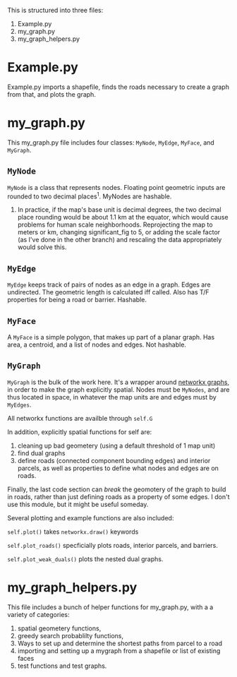 This is structured into three files:


1. Example.py
2. my_graph.py
3. my_graph_helpers.py



# Example.py

Example.py imports a shapefile, finds the roads necessary to create a graph
from that, and plots the graph. 


# my_graph.py

This my_graph.py file includes four classes:  `MyNode`, `MyEdge`, `MyFace`,
and `MyGraph`.


## `MyNode`

`MyNode` is a class that represents nodes. Floating point geometric inputs are
rounded to two decimal places<sup>1</sup>.  MyNodes are hashable.

1. In practice, if the map's base unit is decimal degrees, the two decimal place
rounding would be about 1.1 km at the equator, which would cause problems for
human scale neighborhoods. Reprojecting the map to meters or km, changing
significant_fig to 5, or adding the scale factor (as I've done in the other
branch) and rescaling the data appropriately would solve this.


## `MyEdge`

`MyEdge` keeps track of pairs of nodes as an edge in a graph.  Edges are
undirected. The geometric length is calculated iff called. Also has T/F
properties for being a road or barrier. Hashable.


## `MyFace`

A `MyFace` is a simple polygon, that makes up part of a planar graph.
Has area, a centroid, and a list of nodes and edges.  Not hashable.


## `MyGraph`

`MyGraph` is the bulk of the work here.  It's a wrapper around [networkx graphs](https://networkx.github.io/),
in order to make the graph explicitly spatial.  Nodes must be `MyNodes`, and are
thus located in space, in whatever the map units are and edges must by `MyEdges`.

All networkx functions are availble through `self.G`

In addition, explicitly spatial functions for self are:

1. cleaning up bad geometery (using a default threshold of 1 map unit)
2. find dual graphs
3. define roads (connected component bounding edges) and interior parcels,
as well as properties to define what nodes and edges are on roads.

Finally, the last code section can *break* the geomotery of the graph to build
in roads, rather than just defining roads as a property of some edges.  I don't
use this module, but it might be useful someday.

Several plotting and example functions are also included:

`self.plot()`  takes `networkx.draw()` keywords

`self.plot_roads()` specficially plots roads, interior parcels, and barriers.

`self.plot_weak_duals()` plots the nested dual graphs.


# my_graph_helpers.py

This file includes a bunch of helper functions for my_graph.py, with a
a variety of categories:

1) spatial geometery functions,
2) greedy search probablilty functions,
3) Ways to set up and determine the shortest paths from parcel to a road
4) importing and setting up a mygraph from a shapefile or list of existing faces
5) test functions and test graphs. 

